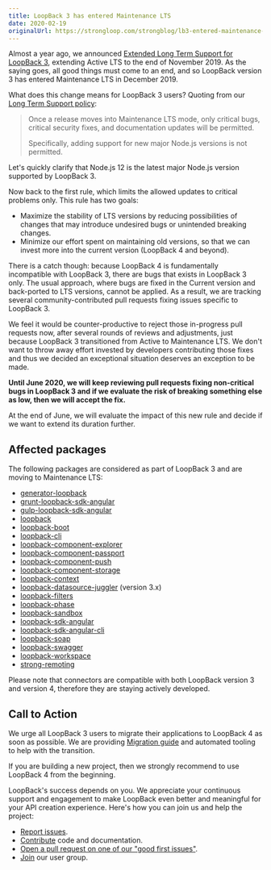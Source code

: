 ```yaml
---
title: LoopBack 3 has entered Maintenance LTS
date: 2020-02-19
originalUrl: https://strongloop.com/strongblog/lb3-entered-maintenance-mode/
---
```


Almost a year ago, we announced [Extended Long Term Support for LoopBack 3](https://strongloop.com/strongblog/lb3-extended-lts/), extending Active LTS to the end of November 2019. As the saying goes, all good things must come to an end, and so LoopBack version 3 has entered Maintenance LTS in December 2019.
<!--more-->

What does this change means for LoopBack 3 users? Quoting from our [Long Term Support policy](https://loopback.io/doc/en/contrib/Long-term-support.html):

> Once a release moves into Maintenance LTS mode, only critical bugs, critical security fixes, and documentation updates will be permitted.
>
> Specifically, adding support for new major Node.js versions is not permitted.

Let's quickly clarify that Node.js 12 is the latest major Node.js version supported by LoopBack 3.

Now back to the first rule, which limits the allowed updates to critical problems only. This rule has two goals:

- Maximize the stability of LTS versions by reducing possibilities of changes that may introduce undesired bugs or unintended breaking changes.
- Minimize our effort spent on maintaining old versions, so that we can invest more into the current version (LoopBack 4 and beyond).

There is a catch though: because LoopBack 4 is fundamentally incompatible with LoopBack 3, there are bugs that exists in LoopBack 3 only. The usual approach, where bugs are fixed in the Current version and back-ported to LTS versions, cannot be applied. As a result, we are tracking several community-contributed pull requests fixing issues specific to LoopBack 3.

We feel it would be counter-productive to reject those in-progress pull requests now, after several rounds of reviews and adjustments, just because LoopBack 3 transitioned from Active to Maintenance LTS. We don't want to throw away effort invested by developers contributing those fixes and thus we decided an exceptional situation deserves an exception to be made.

**Until June 2020, we will keep reviewing pull requests fixing non-critical bugs in LoopBack 3 and if we evaluate the risk of breaking something else as low, then we will accept the fix.**

At the end of June, we will evaluate the impact of this new rule and decide if we want to extend its duration further.

## Affected packages

The following packages are considered as part of LoopBack 3 and are moving to
Maintenance LTS:

- [generator-loopback](https://www.npmjs.com/package/generator-loopback)
- [grunt-loopback-sdk-angular](https://www.npmjs.com/package/grunt-loopback-sdk-angular)
- [gulp-loopback-sdk-angular](https://www.npmjs.com/package/gulp-loopback-sdk-angular)
- [loopback](https://www.npmjs.com/package/loopback)
- [loopback-boot](https://www.npmjs.com/package/loopback-boot)
- [loopback-cli](https://www.npmjs.com/package/loopback-cli)
- [loopback-component-explorer](https://www.npmjs.com/package/loopback-component-explorer)
- [loopback-component-passport](https://www.npmjs.com/package/loopback-component-passport)
- [loopback-component-push](https://www.npmjs.com/package/loopback-component-push)
- [loopback-component-storage](https://www.npmjs.com/package/loopback-component-storage)
- [loopback-context](https://www.npmjs.com/package/loopback-context)
- [loopback-datasource-juggler](https://www.npmjs.com/package/loopback-datasource-juggler) (version 3.x)
- [loopback-filters](https://www.npmjs.com/package/loopback-filters)
- [loopback-phase](https://www.npmjs.com/package/loopback-phase)
- [loopback-sandbox](https://www.npmjs.com/package/loopback-sandbox)
- [loopback-sdk-angular](https://www.npmjs.com/package/loopback-sdk-angular)
- [loopback-sdk-angular-cli](https://www.npmjs.com/package/loopback-sdk-angular-cli)
- [loopback-soap](https://www.npmjs.com/package/loopback-soap)
- [loopback-swagger](https://www.npmjs.com/package/loopback-swagger)
- [loopback-workspace](https://www.npmjs.com/package/loopback-workspace)
- [strong-remoting](https://www.npmjs.com/package/strong-remoting)

Please note that connectors are compatible with both LoopBack version 3 and version 4, therefore they are staying actively developed.

## Call to Action

We urge all LoopBack 3 users to migrate their applications to LoopBack 4 as soon as possible. We are providing [Migration guide](https://loopback.io/doc/en/lb4/migration-overview.html) and automated tooling to help with the transition.

If you are building a new project, then we strongly recommend to use LoopBack 4 from the beginning.

LoopBack's success depends on you. We appreciate your continuous support and engagement to make LoopBack even better and meaningful for your API creation experience. Here's how you can join us and help the project:

- [Report issues](https://github.com/strongloop/loopback-next/issues).
- [Contribute](https://github.com/strongloop/loopback-next/blob/master/docs/CONTRIBUTING.md) code and documentation.
- [Open a pull request on one of our "good first issues"](https://github.com/strongloop/loopback-next/labels/good%20first%20issue).
- [Join](https://github.com/strongloop/loopback-next/issues/110) our user group.
